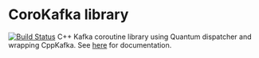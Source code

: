 # CoroKafka library
[![Build Status](https://eorbuild.jaas.dev.bloomberg.com/buildStatus/icon?job=eor%2Fcorokafka%2Fmaster)](https://eorbuild.jaas.dev.bloomberg.com/job/eor/job/corokafka/job/master/)
C++ Kafka coroutine library using Quantum dispatcher and wrapping CppKafka. See [here](https://bbgithub.dev.bloomberg.com/eor/corokafka/tree/master/corokafka) for documentation.
